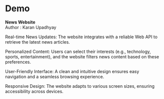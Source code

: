 # Demo

<b>News Website</b><br>
Author : Karan Upadhyay

Real-time News Updates: The website integrates with a reliable Web API to retrieve the latest news articles.

Personalized Content: Users can select their interests (e.g., technology, sports, entertainment), and the website filters news content based on these preferences.

User-Friendly Interface: A clean and intuitive design ensures easy navigation and a seamless browsing experience.

Responsive Design: The website adapts to various screen sizes, ensuring accessibility across devices.
